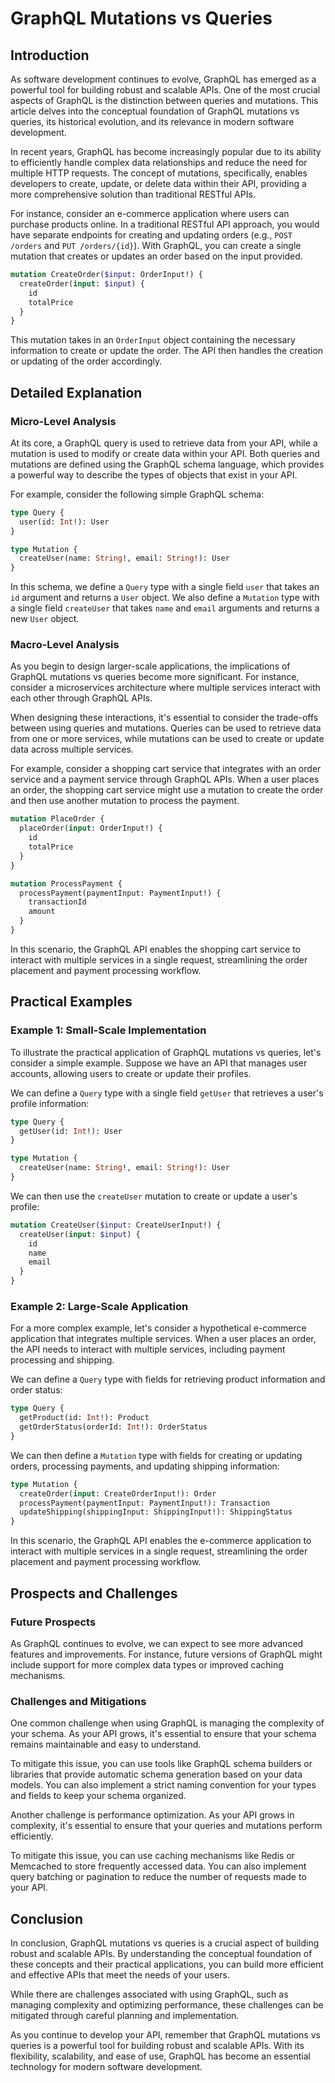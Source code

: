 # GraphQL Mutations vs Queries
## Introduction

As software development continues to evolve, GraphQL has emerged as a powerful tool for building robust and scalable APIs. One of the most crucial aspects of GraphQL is the distinction between queries and mutations. This article delves into the conceptual foundation of GraphQL mutations vs queries, its historical evolution, and its relevance in modern software development.

In recent years, GraphQL has become increasingly popular due to its ability to efficiently handle complex data relationships and reduce the need for multiple HTTP requests. The concept of mutations, specifically, enables developers to create, update, or delete data within their API, providing a more comprehensive solution than traditional RESTful APIs.

For instance, consider an e-commerce application where users can purchase products online. In a traditional RESTful API approach, you would have separate endpoints for creating and updating orders (e.g., `POST /orders` and `PUT /orders/{id}`). With GraphQL, you can create a single mutation that creates or updates an order based on the input provided.

```graphql
mutation CreateOrder($input: OrderInput!) {
  createOrder(input: $input) {
    id
    totalPrice
  }
}
```

This mutation takes in an `OrderInput` object containing the necessary information to create or update the order. The API then handles the creation or updating of the order accordingly.

## Detailed Explanation

### Micro-Level Analysis

At its core, a GraphQL query is used to retrieve data from your API, while a mutation is used to modify or create data within your API. Both queries and mutations are defined using the GraphQL schema language, which provides a powerful way to describe the types of objects that exist in your API.

For example, consider the following simple GraphQL schema:
```graphql
type Query {
  user(id: Int!): User
}

type Mutation {
  createUser(name: String!, email: String!): User
}
```

In this schema, we define a `Query` type with a single field `user` that takes an `id` argument and returns a `User` object. We also define a `Mutation` type with a single field `createUser` that takes `name` and `email` arguments and returns a new `User` object.

### Macro-Level Analysis

As you begin to design larger-scale applications, the implications of GraphQL mutations vs queries become more significant. For instance, consider a microservices architecture where multiple services interact with each other through GraphQL APIs.

When designing these interactions, it's essential to consider the trade-offs between using queries and mutations. Queries can be used to retrieve data from one or more services, while mutations can be used to create or update data across multiple services.

For example, consider a shopping cart service that integrates with an order service and a payment service through GraphQL APIs. When a user places an order, the shopping cart service might use a mutation to create the order and then use another mutation to process the payment.

```graphql
mutation PlaceOrder {
  placeOrder(input: OrderInput!) {
    id
    totalPrice
  }
}

mutation ProcessPayment {
  processPayment(paymentInput: PaymentInput!) {
    transactionId
    amount
  }
}
```

In this scenario, the GraphQL API enables the shopping cart service to interact with multiple services in a single request, streamlining the order placement and payment processing workflow.

## Practical Examples

### Example 1: Small-Scale Implementation

To illustrate the practical application of GraphQL mutations vs queries, let's consider a simple example. Suppose we have an API that manages user accounts, allowing users to create or update their profiles.

We can define a `Query` type with a single field `getUser` that retrieves a user's profile information:
```graphql
type Query {
  getUser(id: Int!): User
}

type Mutation {
  createUser(name: String!, email: String!): User
}
```

We can then use the `createUser` mutation to create or update a user's profile:
```graphql
mutation CreateUser($input: CreateUserInput!) {
  createUser(input: $input) {
    id
    name
    email
  }
}
```

### Example 2: Large-Scale Application

For a more complex example, let's consider a hypothetical e-commerce application that integrates multiple services. When a user places an order, the API needs to interact with multiple services, including payment processing and shipping.

We can define a `Query` type with fields for retrieving product information and order status:
```graphql
type Query {
  getProduct(id: Int!): Product
  getOrderStatus(orderId: Int!): OrderStatus
}
```

We can then define a `Mutation` type with fields for creating or updating orders, processing payments, and updating shipping information:
```graphql
type Mutation {
  createOrder(input: CreateOrderInput!): Order
  processPayment(paymentInput: PaymentInput!): Transaction
  updateShipping(shippingInput: ShippingInput!): ShippingStatus
}
```

In this scenario, the GraphQL API enables the e-commerce application to interact with multiple services in a single request, streamlining the order placement and payment processing workflow.

## Prospects and Challenges

### Future Prospects

As GraphQL continues to evolve, we can expect to see more advanced features and improvements. For instance, future versions of GraphQL might include support for more complex data types or improved caching mechanisms.

### Challenges and Mitigations

One common challenge when using GraphQL is managing the complexity of your schema. As your API grows, it's essential to ensure that your schema remains maintainable and easy to understand.

To mitigate this issue, you can use tools like GraphQL schema builders or libraries that provide automatic schema generation based on your data models. You can also implement a strict naming convention for your types and fields to keep your schema organized.

Another challenge is performance optimization. As your API grows in complexity, it's essential to ensure that your queries and mutations perform efficiently.

To mitigate this issue, you can use caching mechanisms like Redis or Memcached to store frequently accessed data. You can also implement query batching or pagination to reduce the number of requests made to your API.

## Conclusion

In conclusion, GraphQL mutations vs queries is a crucial aspect of building robust and scalable APIs. By understanding the conceptual foundation of these concepts and their practical applications, you can build more efficient and effective APIs that meet the needs of your users.

While there are challenges associated with using GraphQL, such as managing complexity and optimizing performance, these challenges can be mitigated through careful planning and implementation.

As you continue to develop your API, remember that GraphQL mutations vs queries is a powerful tool for building robust and scalable APIs. With its flexibility, scalability, and ease of use, GraphQL has become an essential technology for modern software development.